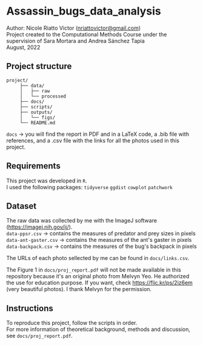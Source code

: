 # Assassin_bugs_data_analysis
Author: Nicole Riatto Victor (nriattovictor@gmail.com)
<br>
Project created to the Computational Methods Course under the supervision of Sara Mortara and Andrea Sánchez Tapia
<br>
August, 2022

## Project structure
```
project/
     ├── data/
     │   ├── raw
     │   └── processed
     ├── docs/
     ├── scripts/
     ├── outputs/
     │   └── figs/
     └── README.md
```
`docs` -> you will find the report in PDF and in a LaTeX code, a .bib file with references, and a .csv file with the links for all the photos used in this project.

## Requirements
This project was developed in `R`.
<br>
I used the following packages:
`tidyverse`
`ggdist`
`cowplot`
`patchwork`

## Dataset
The raw data was collected by me with the ImageJ software (https://imagej.nih.gov/ij/).
<br>
`data-ppsr.csv` -> contains the measures of predator and prey sizes in pixels
<br>
`data-ant-gaster.csv` -> contains the measures of the ant's gaster in pixels
<br>
`data-backpack.csv` -> contains the measures of the bug's backpack in pixels

The URLs of each photo sellected by me can be found in `docs/links.csv`.

The Figure 1 in `docs/proj_report.pdf` will not be made available in this repository because it's an original photo from Melvyn Yeo. He authorized the use for education purpose. If you want, check https://flic.kr/ps/2iz6em (very beautiful photos). I thank Melvyn for the permission.

## Instructions
To reproduce this project, follow the scripts in order.
<br>
For more information of theoretical background, methods and discussion, see `docs/proj_report.pdf`. 
